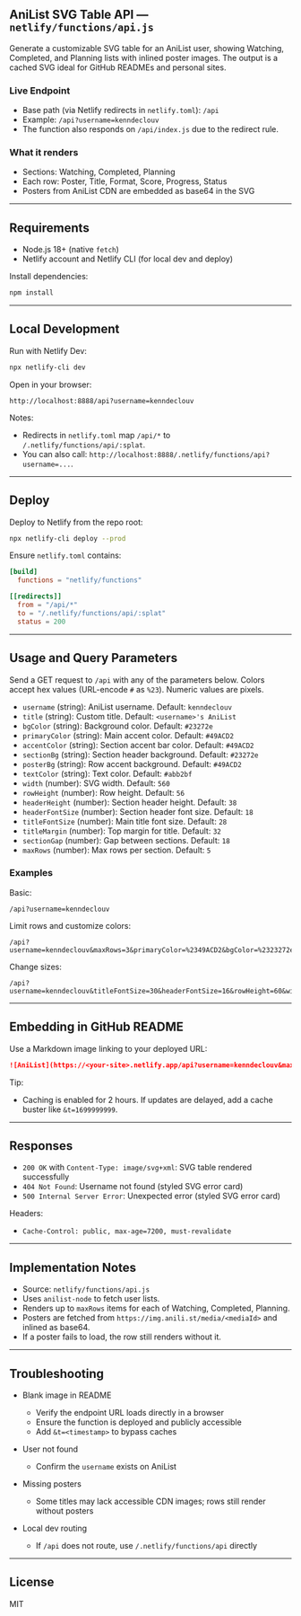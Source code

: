 ## AniList SVG Table API — `netlify/functions/api.js`

Generate a customizable SVG table for an AniList user, showing Watching, Completed, and Planning lists with inlined poster images. The output is a cached SVG ideal for GitHub READMEs and personal sites.

### Live Endpoint

- Base path (via Netlify redirects in `netlify.toml`): `/api`
- Example: `/api?username=kenndeclouv`
- The function also responds on `/api/index.js` due to the redirect rule.

### What it renders

- Sections: Watching, Completed, Planning
- Each row: Poster, Title, Format, Score, Progress, Status
- Posters from AniList CDN are embedded as base64 in the SVG

---

## Requirements

- Node.js 18+ (native `fetch`)
- Netlify account and Netlify CLI (for local dev and deploy)

Install dependencies:

```bash
npm install
```

---

## Local Development

Run with Netlify Dev:

```bash
npx netlify-cli dev
```

Open in your browser:

```
http://localhost:8888/api?username=kenndeclouv
```

Notes:

- Redirects in `netlify.toml` map `/api/*` to `/.netlify/functions/api/:splat`.
- You can also call: `http://localhost:8888/.netlify/functions/api?username=...`.

---

## Deploy

Deploy to Netlify from the repo root:

```bash
npx netlify-cli deploy --prod
```

Ensure `netlify.toml` contains:

```toml
[build]
  functions = "netlify/functions"

[[redirects]]
  from = "/api/*"
  to = "/.netlify/functions/api/:splat"
  status = 200
```

---

## Usage and Query Parameters

Send a GET request to `/api` with any of the parameters below. Colors accept hex values (URL-encode `#` as `%23`). Numeric values are pixels.

- `username` (string): AniList username. Default: `kenndeclouv`
- `title` (string): Custom title. Default: `<username>'s AniList`
- `bgColor` (string): Background color. Default: `#23272e`
- `primaryColor` (string): Main accent color. Default: `#49ACD2`
- `accentColor` (string): Section accent bar color. Default: `#49ACD2`
- `sectionBg` (string): Section header background. Default: `#23272e`
- `posterBg` (string): Row accent background. Default: `#49ACD2`
- `textColor` (string): Text color. Default: `#abb2bf`
- `width` (number): SVG width. Default: `560`
- `rowHeight` (number): Row height. Default: `56`
- `headerHeight` (number): Section header height. Default: `38`
- `headerFontSize` (number): Section header font size. Default: `18`
- `titleFontSize` (number): Main title font size. Default: `28`
- `titleMargin` (number): Top margin for title. Default: `32`
- `sectionGap` (number): Gap between sections. Default: `18`
- `maxRows` (number): Max rows per section. Default: `5`

### Examples

Basic:

```
/api?username=kenndeclouv
```

Limit rows and customize colors:

```
/api?username=kenndeclouv&maxRows=3&primaryColor=%2349ACD2&bgColor=%2323272e
```

Change sizes:

```
/api?username=kenndeclouv&titleFontSize=30&headerFontSize=16&rowHeight=60&width=640
```

---

## Embedding in GitHub README

Use a Markdown image linking to your deployed URL:

```markdown
![AniList](https://<your-site>.netlify.app/api?username=kenndeclouv&maxRows=5)
```

Tip:

- Caching is enabled for 2 hours. If updates are delayed, add a cache buster like `&t=1699999999`.

---

## Responses

- `200 OK` with `Content-Type: image/svg+xml`: SVG table rendered successfully
- `404 Not Found`: Username not found (styled SVG error card)
- `500 Internal Server Error`: Unexpected error (styled SVG error card)

Headers:

- `Cache-Control: public, max-age=7200, must-revalidate`

---

## Implementation Notes

- Source: `netlify/functions/api.js`
- Uses `anilist-node` to fetch user lists.
- Renders up to `maxRows` items for each of Watching, Completed, Planning.
- Posters are fetched from `https://img.anili.st/media/<mediaId>` and inlined as base64.
- If a poster fails to load, the row still renders without it.

---

## Troubleshooting

- Blank image in README

  - Verify the endpoint URL loads directly in a browser
  - Ensure the function is deployed and publicly accessible
  - Add `&t=<timestamp>` to bypass caches

- User not found

  - Confirm the `username` exists on AniList

- Missing posters

  - Some titles may lack accessible CDN images; rows still render without posters

- Local dev routing
  - If `/api` does not route, use `/.netlify/functions/api` directly

---

## License

MIT
